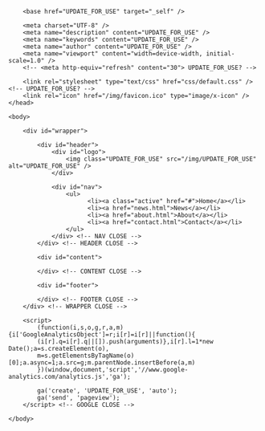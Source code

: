 <!DOCTYPE html>
<html lang="en_US"> <!-- UPDATE_FOR_USE? -->
	<head>
		<title>UPDATE_FOR_USE</title>

		<base href="UPDATE_FOR_USE" target="_self" />

		<meta charset="UTF-8" />
		<meta name="description" content="UPDATE_FOR_USE" />
		<meta name="keywords" content="UPDATE_FOR_USE" />
		<meta name="author" content="UPDATE_FOR_USE" />
		<meta name="viewport" content="width=device-width, initial-scale=1.0" />
		<!-- <meta http-equiv="refresh" content="30"> UPDATE_FOR_USE? -->

		<link rel="stylesheet" type="text/css" href="css/default.css" /> <!-- UPDATE_FOR_USE? -->
		<link rel="icon" href="/img/favicon.ico" type="image/x-icon" />
	</head>

	<body>
<!-- WRAPPER OPEN -->
		<div id="wrapper">
<!-- HEADER OPEN -->
			<div id="header">
				<div id="logo">
					<img class="UPDATE_FOR_USE" src="/img/UPDATE_FOR_USE" alt="UPDATE_FOR_USE" />
				</div>

				<div id="nav">
					<ul>
						  <li><a class="active" href="#">Home</a></li>
						  <li><a href="news.html">News</a></li>
						  <li><a href="about.html">About</a></li>
						  <li><a href="contact.html">Contact</a></li>
					</ul>
				</div> <!-- NAV CLOSE -->
			</div> <!-- HEADER CLOSE -->
<!-- CONTENT OPEN -->
			<div id="content">

			</div> <!-- CONTENT CLOSE -->
<!-- FOOTER OPEN -->
			<div id="footer">

			</div> <!-- FOOTER CLOSE -->
		</div> <!-- WRAPPER CLOSE -->

<!-- START ANALYTICS -->
<!-- GOOGLE OPEN -->
		<script>
			(function(i,s,o,g,r,a,m){i['GoogleAnalyticsObject']=r;i[r]=i[r]||function(){
			(i[r].q=i[r].q||[]).push(arguments)},i[r].l=1*new Date();a=s.createElement(o),
			m=s.getElementsByTagName(o)[0];a.async=1;a.src=g;m.parentNode.insertBefore(a,m)
			})(window,document,'script','//www.google-analytics.com/analytics.js','ga');

			ga('create', 'UPDATE_FOR_USE', 'auto');
			ga('send', 'pageview');
		</script> <!-- GOOGLE CLOSE -->
<!-- END ANALYTICS -->
	</body>
</html>
